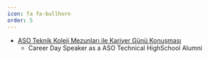 ```yaml
---
icon: fa fa-bullhorn
order: 5
---
```


- [ASO Teknik Koleji Mezunları ile Kariyer Günü Konuşması](https://www.instagram.com/p/C0BWNqPNwey/?img_index=1)
  - Career Day Speaker as a ASO Technical HighSchool Alumni